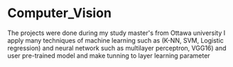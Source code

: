 <!-- @format -->

# Computer_Vision

The projects were done during my study master's from Ottawa university I apply many techniques of machine learning such as (K-NN, SVM, Logistic regression) and neural network such as multilayer perceptron, VGG16) and user pre-trained model and make tunning to layer learning parameter
